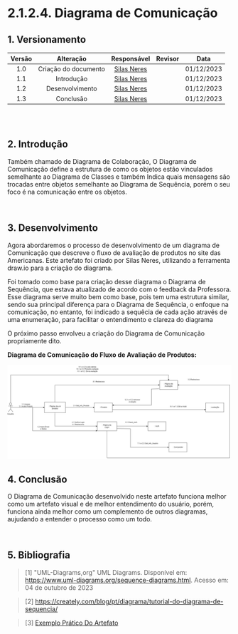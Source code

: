 # 2.1.2.4. Diagrama de Comunicação



## 1. Versionamento



| Versão |           Alteração             |  Responsável                                     |   Revisor    | Data       |
| :----: | :-----------------------------: | :----------------------------------------------: | :----------: | :---------:|
| 1.0    | Criação do documento            | [Silas Neres](https://github.com/Silas-neres)    |              | 01/12/2023 |
| 1.1    | Introdução                      | [Silas Neres](https://github.com/Silas-neres)    |              | 01/12/2023 |
| 1.2    | Desenvolvimento                 | [Silas Neres](https://github.com/Silas-neres)    |              | 01/12/2023 |
| 1.3    | Conclusão                       | [Silas Neres](https://github.com/Silas-neres)    |              | 01/12/2023 |


<br/>

<br/>


## 2. Introdução

Também chamado de Diagrama de Colaboração, O Diagrama de Comunicação define a estrutura de como os objetos
estão vinculados semelhante ao Diagrama de Classes e também Indica quais mensagens são trocadas
entre objetos semelhante ao Diagrama de Sequência, porém o seu foco é na comunicação entre os objetos.


<br/>





## 3. Desenvolvimento

Agora abordaremos o processo de desenvolvimento de um diagrama de Comunicação que descreve o fluxo de avaliação de produtos no site das Americanas. Este artefato foi criado por Silas Neres, utilizando a ferramenta draw.io para a criação do diagrama. 

Foi tomado como base para criação desse diagrama o Diagrama de Sequência, que estava atualizado de acordo com o feedback da Professora. Esse diagrama serve muito bem como base, pois tem uma estrutura similar, sendo sua principal diferença para o Diagrama de Sequência, o enfoque na comunicação, no entanto, foi indicado a sequêcia de cada ação através de uma enumeração, para facilitar o entendimento e clareza do diagrama

O próximo passo envolveu a criação do Diagrama de Comunicação propriamente dito. 

**Diagrama de Comunicação do Fluxo de Avaliação de Produtos:**

![Diagrama](../img/Diagrama_de_Comunicacao.jpg)
<br/>


## 4. Conclusão
 
O Diagrama de Comunicação desenvolvido neste artefato funciona melhor como um artefato visual e de melhor entendimento do usuário, porém, funciona ainda melhor como um complemento de outros diagramas, aujudando a entender o processo como um todo.

<br/>





## 5. Bibliografia



> [1] "UML-Diagrams,org" UML Diagrams. Disponível em: https://www.uml-diagrams.org/sequence-diagrams.html. Acesso em: 04 de outubro de 2023

> [2] https://creately.com/blog/pt/diagrama/tutorial-do-diagrama-de-sequencia/

>[3] [Exemplo Prático Do Artefato](https://www.youtube.com/watch?v=zxRaLHtJBEQ&list=LL&index=2&t=643s)
